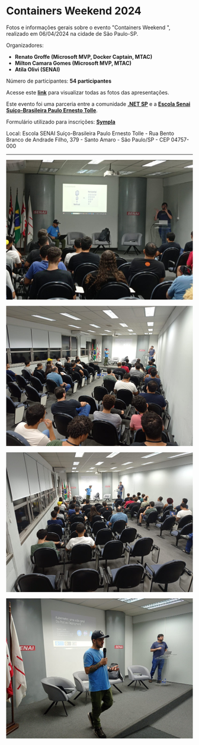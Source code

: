 # Containers Weekend 2024
Fotos e informações gerais sobre o evento "Containers Weekend ", realizado em 06/04/2024 na cidade de São Paulo-SP.

Organizadores:
- **Renato Groffe (Microsoft MVP, Docker Captain, MTAC)**
- **Milton Camara Gomes (Microsoft MVP, MTAC)**
- **Atila Olivi (SENAI)**

Número de participantes: **54 participantes**

Acesse este [**link**](/img/) para visualizar todas as fotos das apresentações.

Este evento foi uma parceria entre a comunidade [**.NET SP**](https://www.meetup.com/dotnet-Sao-Paulo/) e a [**Escola Senai Suíço-Brasileira Paulo Ernesto Tolle**](https://suicobrasileira.sp.senai.br/).

Formulário utilizado para inscrições: [**Sympla**](https://www.sympla.com.br/evento/containers-weekend-docker-kubernetes-nuvem-gratuito-e-presencial-sao-paulo-sp/2392811)

Local: Escola SENAI Suíço-Brasileira Paulo Ernesto Tolle - Rua Bento Branco de Andrade Filho, 379 - Santo Amaro - São Paulo/SP - CEP 04757-000

---

![Renato e Milton palestrando](img/c-01.jpg)

![Renato e Milton palestrando](img/c-04.jpg)

![Renato e Milton palestrando](img/c-05.jpg)

![Renato e Milton palestrando](img/c-03.jpg)